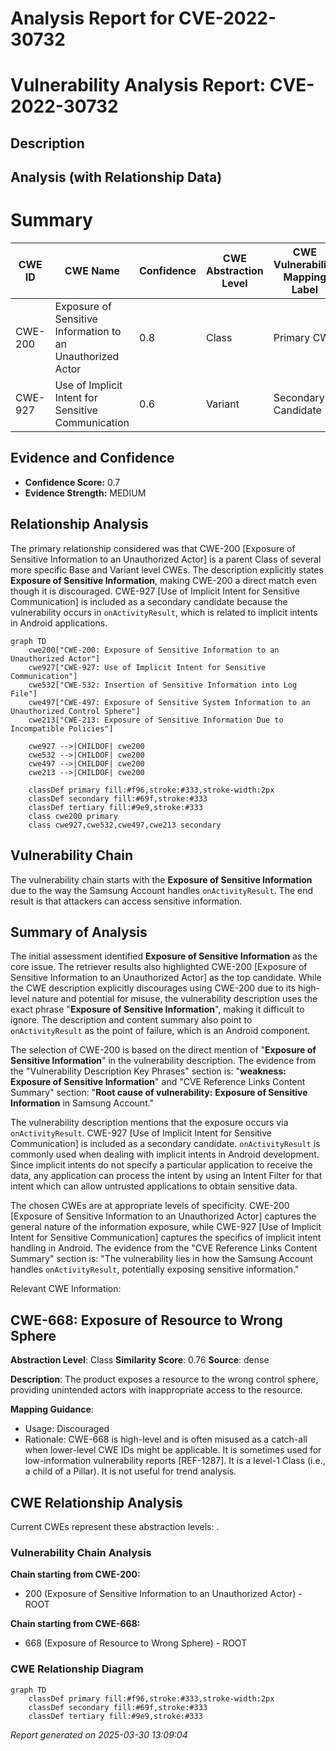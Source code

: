 # Analysis Report for CVE-2022-30732

# Vulnerability Analysis Report: CVE-2022-30732

## Description



## Analysis (with Relationship Data)

# Summary
| CWE ID | CWE Name | Confidence | CWE Abstraction Level | CWE Vulnerability Mapping Label | CWE-Vulnerability Mapping Notes |
|---|---|---|---|---|---|
| CWE-200 | Exposure of Sensitive Information to an Unauthorized Actor | 0.8 | Class | Primary CWE | Discouraged |
| CWE-927 | Use of Implicit Intent for Sensitive Communication | 0.6 | Variant | Secondary Candidate | Allowed |

## Evidence and Confidence

*   **Confidence Score:** 0.7
*   **Evidence Strength:** MEDIUM

## Relationship Analysis
The primary relationship considered was that CWE-200 [Exposure of Sensitive Information to an Unauthorized Actor] is a parent Class of several more specific Base and Variant level CWEs. The description explicitly states **Exposure of Sensitive Information**, making CWE-200 a direct match even though it is discouraged. CWE-927 [Use of Implicit Intent for Sensitive Communication] is included as a secondary candidate because the vulnerability occurs in `onActivityResult`, which is related to implicit intents in Android applications.

```mermaid
graph TD
    cwe200["CWE-200: Exposure of Sensitive Information to an Unauthorized Actor"]
    cwe927["CWE-927: Use of Implicit Intent for Sensitive Communication"]
    cwe532["CWE-532: Insertion of Sensitive Information into Log File"]
    cwe497["CWE-497: Exposure of Sensitive System Information to an Unauthorized Control Sphere"]
    cwe213["CWE-213: Exposure of Sensitive Information Due to Incompatible Policies"]

    cwe927 -->|CHILDOF| cwe200
    cwe532 -->|CHILDOF| cwe200
    cwe497 -->|CHILDOF| cwe200
    cwe213 -->|CHILDOF| cwe200

    classDef primary fill:#f96,stroke:#333,stroke-width:2px
    classDef secondary fill:#69f,stroke:#333
    classDef tertiary fill:#9e9,stroke:#333
    class cwe200 primary
    class cwe927,cwe532,cwe497,cwe213 secondary
```

## Vulnerability Chain
The vulnerability chain starts with the **Exposure of Sensitive Information** due to the way the Samsung Account handles `onActivityResult`. The end result is that attackers can access sensitive information.

## Summary of Analysis
The initial assessment identified **Exposure of Sensitive Information** as the core issue. The retriever results also highlighted CWE-200 [Exposure of Sensitive Information to an Unauthorized Actor] as the top candidate. While the CWE description explicitly discourages using CWE-200 due to its high-level nature and potential for misuse, the vulnerability description uses the exact phrase "**Exposure of Sensitive Information**", making it difficult to ignore. The description and content summary also point to `onActivityResult` as the point of failure, which is an Android component.

The selection of CWE-200 is based on the direct mention of "**Exposure of Sensitive Information**" in the vulnerability description. The evidence from the "Vulnerability Description Key Phrases" section is: "**weakness:** **Exposure of Sensitive Information**" and "CVE Reference Links Content Summary" section: "**Root cause of vulnerability:** **Exposure of Sensitive Information** in Samsung Account."

The vulnerability description mentions that the exposure occurs via `onActivityResult`. CWE-927 [Use of Implicit Intent for Sensitive Communication] is included as a secondary candidate. `onActivityResult` is commonly used when dealing with implicit intents in Android development. Since implicit intents do not specify a particular application to receive the data, any application can process the intent by using an Intent Filter for that intent which can allow untrusted applications to obtain sensitive data.

The chosen CWEs are at appropriate levels of specificity. CWE-200 [Exposure of Sensitive Information to an Unauthorized Actor] captures the general nature of the information exposure, while CWE-927 [Use of Implicit Intent for Sensitive Communication] captures the specifics of implicit intent handling in Android. The evidence from the "CVE Reference Links Content Summary" section is: "The vulnerability lies in how the Samsung Account handles `onActivityResult`, potentially exposing sensitive information."

Relevant CWE Information:

## CWE-668: Exposure of Resource to Wrong Sphere
**Abstraction Level**: Class
**Similarity Score**: 0.76
**Source**: dense

**Description**:
The product exposes a resource to the wrong control sphere, providing unintended actors with inappropriate access to the resource.

**Mapping Guidance**:
- Usage: Discouraged
- Rationale: CWE-668 is high-level and is often misused as a catch-all when lower-level CWE IDs might be applicable. It is sometimes used for low-information vulnerability reports [REF-1287]. It is a level-1 Class (i.e., a child of a Pillar). It is not useful for trend analysis.


## CWE Relationship Analysis

Current CWEs represent these abstraction levels: .


### Vulnerability Chain Analysis

**Chain starting from CWE-200:**
- 200 (Exposure of Sensitive Information to an Unauthorized Actor) - ROOT


**Chain starting from CWE-668:**
- 668 (Exposure of Resource to Wrong Sphere) - ROOT



### CWE Relationship Diagram

```mermaid
graph TD
    classDef primary fill:#f96,stroke:#333,stroke-width:2px
    classDef secondary fill:#69f,stroke:#333
    classDef tertiary fill:#9e9,stroke:#333
```



*Report generated on 2025-03-30 13:09:04*
